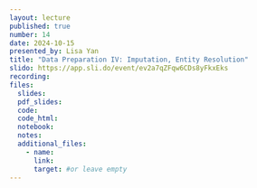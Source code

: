 ```yaml
---
layout: lecture
published: true
number: 14
date: 2024-10-15
presented_by: Lisa Yan
title: "Data Preparation IV: Imputation, Entity Resolution"
slido: https://app.sli.do/event/ev2a7qZFqw6CDs8yFkxEks
recording:
files:
  slides:
  pdf_slides:
  code:
  code_html:
  notebook:
  notes:
  additional_files:
    - name:
      link:
      target: #or leave empty
---
```

